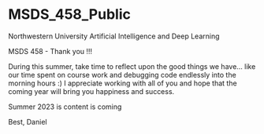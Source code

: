 # MSDS_458_Public
Northwestern University
Artificial Intelligence and Deep Learning

MSDS 458 - Thank you !!! 

During this summer, take time to reflect upon the good things we have… like our time spent on course work and debugging code endlessly into the morning hours :) I appreciate working with all of you and hope that the coming year will bring you happiness and success.

Summer 2023 is content is coming 


Best,
Daniel


